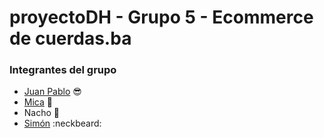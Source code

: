 # proyectoDH - Grupo 5 - Ecommerce de cuerdas.ba


### Integrantes del grupo

* [Juan Pablo](https://github.com/juampidalmo) :sunglasses:
* [Mica](https://github.com/micafreue) :raising_hand:
* Nacho :grimacing:
* [Simón](https://github.com/simonyagas) :neckbeard:



